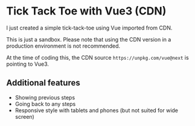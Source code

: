 # Tick Tack Toe with Vue3 (CDN)

I just created a simple tick-tack-toe using Vue imported from CDN.

This is just a sandbox. Please note that using the CDN version in a production environment is not recommended.

At the time of coding this, the CDN source `https://unpkg.com/vue@next` is pointing to Vue3.

## Additional features
- Showing previous steps
- Going back to any steps
- Responsive style with tablets and phones (but not suited for wide screen)
